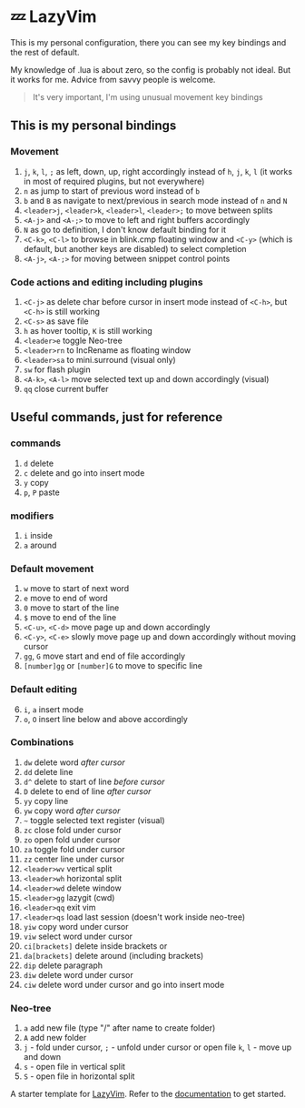 # 💤 LazyVim

This is my personal configuration, there you can see my key bindings and the rest of default.

My knowledge of .lua is about zero, so the config is probably not ideal. But it works for me.
Advice from savvy people is welcome.

> It's very important, I'm using unusual movement key bindings

## This is my personal bindings

### Movement

1. `j`, `k`, `l`, `;` as left, down, up, right accordingly instead of `h`, `j`, `k`, `l` (it works in most of required plugins, but not everywhere)
2. `n` as jump to start of previous word instead of `b`
3. `b` and `B` as navigate to next/previous in search mode instead of `n` and `N`
4. `<leader>j`, `<leader>k`, `<leader>l`, `<leader>;` to move between splits
5. `<A-j>` and `<A-;>` to move to left and right buffers accordingly
6. `N` as go to definition, I don't know default binding for it
7. `<C-k>`, `<C-l>` to browse in blink.cmp floating window and `<C-y>` (which is default, but another keys are disabled) to select completion
8. `<A-j>`, `<A-;>` for moving between snippet control points

### Code actions and editing including plugins

1. `<C-j>` as delete char before cursor in insert mode instead of `<C-h>`, but `<C-h>` is still working
2. `<C-s>` as save file
3. `h` as hover tooltip, `K` is still working
4. `<leader>e` toggle Neo-tree
5. `<leader>rn` to IncRename as floating window
6. `<leader>sa` to mini.surround (visual only)
7. `sw` for flash plugin
8. `<A-k>`, `<A-l>` move selected text up and down accordingly (visual)
9. `qq` close current buffer

## Useful commands, just for reference

### commands

1. `d` delete
2. `c` delete and go into insert mode
3. `y` copy
4. `p`, `P` paste

### modifiers

1. `i` inside
2. `a` around

### Default movement

1. `w` move to start of next word
2. `e` move to end of word
3. `0` move to start of the line
4. `$` move to end of the line
5. `<C-u>`, `<C-d>` move page up and down accordingly
6. `<C-y>`, `<C-e>` slowly move page up and down accordingly without moving cursor
7. `gg`, `G` move start and end of file accordingly
8. `[number]gg` or `[number]G` to move to specific line

### Default editing

6. `i`, `a` insert mode
7. `o`, `O` insert line below and above accordingly

### Combinations

1. `dw` delete word _after cursor_
2. `dd` delete line
3. `d^` delete to start of line _before cursor_
4. `D` delete to end of line _after cursor_
5. `yy` copy line
6. `yw` copy word _after cursor_
7. `~` toggle selected text register (visual)
8. `zc` close fold under cursor
9. `zo` open fold under cursor
10. `za` toggle fold under cursor
11. `zz` center line under cursor
12. `<leader>wv` vertical split
13. `<leader>wh` horizontal split
14. `<leader>wd` delete window
15. `<leader>gg` lazygit (cwd)
16. `<leader>qq` exit vim
17. `<leader>qs` load last session (doesn't work inside neo-tree)
18. `yiw` copy word under cursor
19. `viw` select word under cursor
20. `ci[brackets]` delete inside brackets or
21. `da[brackets]` delete around (including brackets)
22. `dip` delete paragraph
23. `diw` delete word under cursor
24. `ciw` delete word under cursor and go into insert mode

### Neo-tree

1. `a` add new file (type "/" after name to create folder)
2. `A` add new folder
3. `j` - fold under cursor,
   `;` - unfold under cursor or open file
   `k`, `l` - move up and down
4. `s` - open file in vertical split
5. `S` - open file in horizontal split

A starter template for [LazyVim](https://github.com/LazyVim/LazyVim).
Refer to the [documentation](https://lazyvim.github.io/installation) to get started.
